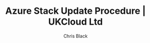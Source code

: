 ---
title: Azure Stack Update Procedure | UKCloud Ltd
description: Azure Stack Update Procedure Guide for Support
services: azure-stack
author: Chris Black

toc_rootlink: Operators
toc_sub1: Update Azure Stack
toc_sub2: Update Sub Menu 2
toc_sub3:
toc_sub4:
toc_title: Update Procedure Sub Menu 2
toc_fullpath: Operators/Update Azure Stack/azs-update-procedure-sub2.md
toc_parentlink: Update Azure Stack
toc_mdlink: azs-update-procedure-sub2.md
---